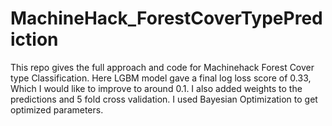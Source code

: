 # MachineHack_ForestCoverTypePrediction
This repo gives the full approach and code for Machinehack Forest Cover type Classification. Here LGBM model gave a final log loss score of 0.33, Which I would like to improve to around 0.1. I also added weights to the predictions and 5 fold cross validation. I used Bayesian Optimization to get optimized parameters.
